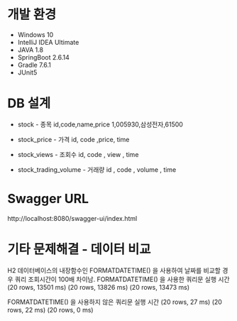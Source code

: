# 개발 환경 
- Windows 10
- IntelliJ IDEA Ultimate
- JAVA 1.8
- SpringBoot 2.6.14
- Gradle 7.6.1
- JUnit5


# DB 설계 
- stock - 종목
id,code,name,price
1,005930,삼성전자,61500

- stock_price - 가격
id, code ,price, time

- stock_views - 조회수
id, code , view , time

- stock_trading_volume - 거래량
id , code , volume , time

# Swagger URL
http://localhost:8080/swagger-ui/index.html

# 기타 문제해결 - 데이터 비교
H2 데이터베이스의 내장함수인 FORMATDATETIME() 을 사용하여 날짜를 비교할 경우 쿼리 조회시간이 100배 차이남.
FORMATDATETIME() 을 사용한 쿼리문 실행 시간
(20 rows, 13501 ms)
(20 rows, 13826 ms)
(20 rows, 13473 ms)

FORMATDATETIME() 을 사용하지 않은 쿼리문 실행 시간
(20 rows, 27 ms)
(20 rows, 22 ms)
(20 rows, 0 ms)



